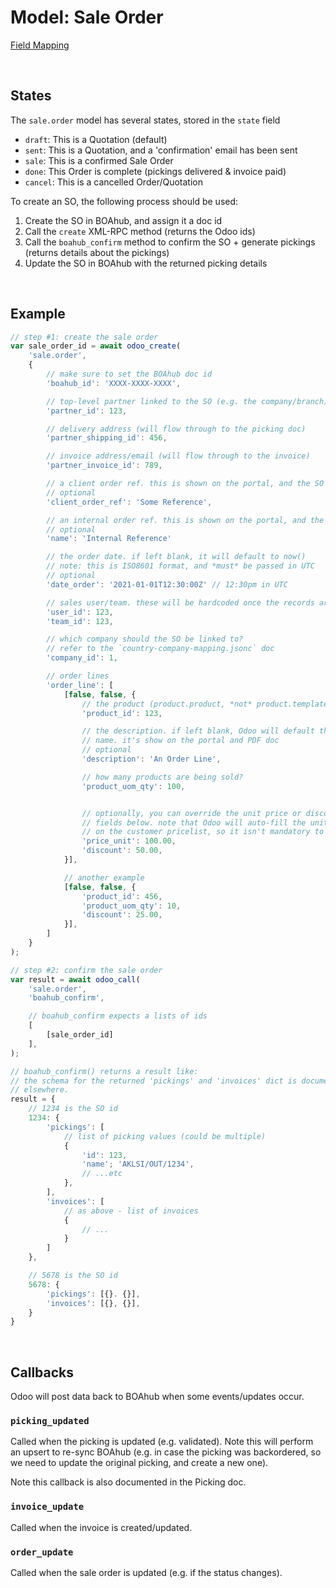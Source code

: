 # Model: Sale Order

[Field Mapping](sale-order.jsonc)

<br />

## States

The `sale.order` model has several states, stored in the `state` field
 * `draft`: This is a Quotation (default)
 * `sent`: This is a Quotation, and a 'confirmation' email has been sent
 * `sale`: This is a confirmed Sale Order
 * `done`: This Order is complete (pickings delivered & invoice paid)
 * `cancel`: This is a cancelled Order/Quotation

To create an SO, the following process should be used:
 1. Create the SO in BOAhub, and assign it a doc id
 2. Call the `create` XML-RPC method (returns the Odoo ids)
 3. Call the `boahub_confirm` method to confirm the SO + generate pickings (returns details about the pickings)
 4. Update the SO in BOAhub with the returned picking details

<br />

## Example

```javascript
// step #1: create the sale order
var sale_order_id = await odoo_create(
    'sale.order',
    {
        // make sure to set the BOAhub doc id
        'boahub_id': 'XXXX-XXXX-XXXX',

        // top-level partner linked to the SO (e.g. the company/branch)
        'partner_id': 123,

        // delivery address (will flow through to the picking doc)
        'partner_shipping_id': 456,

        // invoice address/email (will flow through to the invoice)
        'partner_invoice_id': 789,

        // a client order ref. this is shown on the portal, and the SO PDF doc
        // optional
        'client_order_ref': 'Some Reference',

        // an internal order ref. this is shown on the portal, and the SO PDF doc
        // optional
        'name': 'Internal Reference'

        // the order date. if left blank, it will default to now()
        // note: this is ISO8601 format, and *must* be passed in UTC
        // optional
        'date_order': '2021-01-01T12:30:00Z' // 12:30pm in UTC

        // sales user/team. these will be hardcoded once the records are set up
        'user_id': 123,
        'team_id': 123,

        // which company should the SO be linked to?
        // refer to the `country-company-mapping.jsonc` doc
        'company_id': 1,

        // order lines
        'order_line': [
            [false, false, {
                // the product (product.product, *not* product.template)
                'product_id': 123,

                // the description. if left blank, Odoo will default this to the product
                // name. it's show on the portal and PDF doc
                // optional
                'description': 'An Order Line',

                // how many products are being sold?
                'product_uom_qty': 100,


                // optionally, you can override the unit price or discount with the
                // fields below. note that Odoo will auto-fill the unit price based
                // on the customer pricelist, so it isn't mandatory to set these
                'price_unit': 100.00,
                'discount': 50.00,
            }],

            // another example
            [false, false, {
                'product_id': 456,
                'product_uom_qty': 10,
                'discount': 25.00,
            }],
        ]
    }
);

// step #2: confirm the sale order
var result = await odoo_call(
    'sale.order',
    'boahub_confirm',

    // boahub_confirm expects a lists of ids
    [
        [sale_order_id]
    ],
);

// boahub_confirm() returns a result like:
// the schema for the returned 'pickings' and 'invoices' dict is documented
// elsewhere.
result = {
    // 1234 is the SO id
    1234: {
        'pickings': [
            // list of picking values (could be multiple)
            {
                'id': 123,
                'name'; 'AKLSI/OUT/1234',
                // ...etc
            },
        ],
        'invoices': [
            // as above - list of invoices
            {
                // ...
            }
        ]
    },

    // 5678 is the SO id
    5678: {
        'pickings': [{}. {}],
        'invoices': [{}, {}],
    }
}
```

<br />

## Callbacks

Odoo will post data back to BOAhub when some events/updates occur.

### `picking_updated`

Called when the picking is updated (e.g. validated). Note this will perform an upsert to re-sync BOAhub (e.g. in case the picking was backordered, so we need to update the original picking, and create a new one).

Note this callback is also documented in the Picking doc.

### `invoice_update`

Called when the invoice is created/updated.

### `order_update`

Called when the sale order is updated (e.g. if the status changes).
